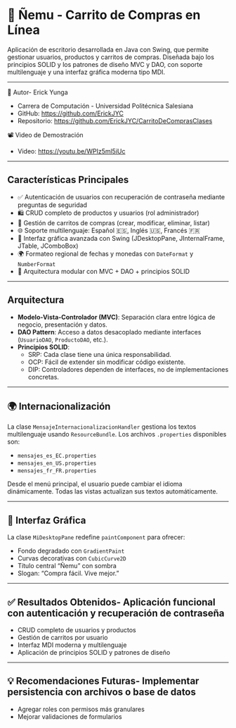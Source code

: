# 🛒 Ñemu - Carrito de Compras en Línea

Aplicación de escritorio desarrollada en Java con Swing, que permite gestionar usuarios, productos y carritos de compras. Diseñada bajo los principios SOLID y los patrones de diseño MVC y DAO, con soporte multilenguaje y una interfaz gráfica moderna tipo MDI.

---

👤 Autor- Erick Yunga
- Carrera de Computación - Universidad Politécnica Salesiana
- GitHub: https://github.com/ErickJYC
- Repositorio: https://github.com/ErickJYC/CarritoDeComprasClases

📽️ Video de Demostración
- Video: https://youtu.be/WPIz5ml5iUc

---

##  Características Principales

- ✅ Autenticación de usuarios con recuperación de contraseña mediante preguntas de seguridad
- 🛍️ CRUD completo de productos y usuarios (rol administrador)
- 🛒 Gestión de carritos de compras (crear, modificar, eliminar, listar)
- 🌐 Soporte multilenguaje: Español 🇪🇸, Inglés 🇺🇸, Francés 🇫🇷
- 🎨 Interfaz gráfica avanzada con Swing (JDesktopPane, JInternalFrame, JTable, JComboBox)
- 🌍 Formateo regional de fechas y monedas con `DateFormat` y `NumberFormat`
- 🧩 Arquitectura modular con MVC + DAO + principios SOLID

---

##  Arquitectura

- **Modelo-Vista-Controlador (MVC)**: Separación clara entre lógica de negocio, presentación y datos.
- **DAO Pattern**: Acceso a datos desacoplado mediante interfaces (`UsuarioDAO`, `ProductoDAO`, etc.).
- **Principios SOLID**:
    - SRP: Cada clase tiene una única responsabilidad.
    - OCP: Fácil de extender sin modificar código existente.
    - DIP: Controladores dependen de interfaces, no de implementaciones concretas.

---

## 🌍 Internacionalización

La clase `MensajeInternacionalizacionHandler` gestiona los textos multilenguaje usando `ResourceBundle`. Los archivos `.properties` disponibles son:

- `mensajes_es_EC.properties`
- `mensajes_en_US.properties`
- `mensajes_fr_FR.properties`

Desde el menú principal, el usuario puede cambiar el idioma dinámicamente. Todas las vistas actualizan sus textos automáticamente.

---

## 🎨 Interfaz Gráfica

La clase `MiDesktopPane` redefine `paintComponent` para ofrecer:

- Fondo degradado con `GradientPaint`
- Curvas decorativas con `CubicCurve2D`
- Título central “Ñemu” con sombra
- Slogan: “Compra fácil. Vive mejor.”

---

## ✅ Resultados Obtenidos- Aplicación funcional con autenticación y recuperación de contraseña
- CRUD completo de usuarios y productos
- Gestión de carritos por usuario
- Interfaz MDI moderna y multilenguaje
- Aplicación de principios SOLID y patrones de diseño

---

## 💡 Recomendaciones Futuras- Implementar persistencia con archivos o base de datos
- Agregar roles con permisos más granulares
- Mejorar validaciones de formularios






